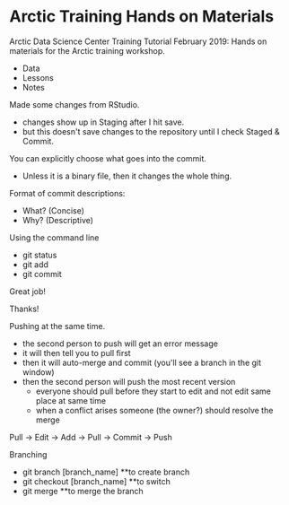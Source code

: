 # Arctic Training Hands on Materials
Arctic Data Science Center Training Tutorial February 2019: Hands on materials for the Arctic training workshop.

- Data
- Lessons
- Notes

Made some changes from RStudio.
- changes show up in Staging after I hit save.
- but this doesn't save changes to the repository until I check Staged & Commit.

You can explicitly choose what goes into the commit.
- Unless it is a binary file, then it changes the whole thing.

Format of commit descriptions:
- What? (Concise)
- Why? (Descriptive)

Using the command line
- git status
- git add
- git commit

Great job!

Thanks!

Pushing at the same time.
- the second person to push will get an error message
- it will then tell you to pull first
- then it will auto-merge and commit (you'll see a branch in the git window)
- then the second person will push the most recent version
    - everyone should pull before they start to edit and not edit same place at same time
    - when a conflict arises someone (the owner?) should resolve the merge

Pull -> Edit -> Add -> Pull -> Commit -> Push

Branching
- git branch [branch_name] **to create branch
- git checkout [branch_name] **to switch
- git merge **to merge the branch
